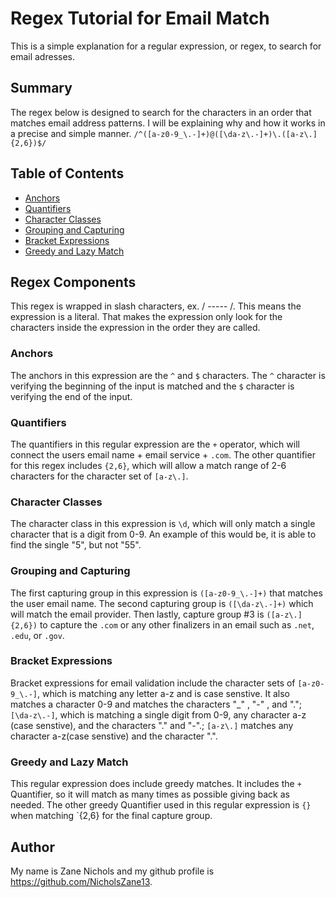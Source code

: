 # Regex Tutorial for Email Match

This is a simple explanation for a regular expression, or regex, to search for email adresses.

## Summary

The regex below is designed to search for the characters in an order that matches email address patterns. I will be explaining why and how it works in a precise and simple manner.
`/^([a-z0-9_\.-]+)@([\da-z\.-]+)\.([a-z\.]{2,6})$/`

## Table of Contents

- [Anchors](#anchors)
- [Quantifiers](#quantifiers)
- [Character Classes](#character-classes)
- [Grouping and Capturing](#grouping-and-capturing)
- [Bracket Expressions](#bracket-expressions)
- [Greedy and Lazy Match](#greedy-and-lazy-match)

## Regex Components

This regex is wrapped in slash characters, ex. / ----- /. This means the expression is a literal.
That makes the expression only look for the characters inside the expression in the order they are called.

### Anchors

The anchors in this expression are the `^` and `$` characters. The `^` character is verifying the beginning of the input is matched and the `$` character is verifying the end of the input.

### Quantifiers

The quantifiers in this regular expression are the `+` operator, which will connect the users email name + email service + `.com`. The other quantifier for this regex includes `{2,6}`, which will allow a match range of 2-6 characters for the character set of `[a-z\.]`.

### Character Classes

The character class in this expression is `\d`, which will only match a single character that is a digit from 0-9. An example of this would be, it is able to find the single "5", but not "55".

### Grouping and Capturing

The first capturing group in this expression is `([a-z0-9_\.-]+)` that matches the user email name. The second capturing group is `([\da-z\.-]+)` which will match the email provider. Then lastly, capture group #3 is `([a-z\.]{2,6})` to capture the `.com` or any other finalizers in an email such as `.net`, `.edu`, or `.gov`.

### Bracket Expressions

Bracket expressions for email validation include the character sets of `[a-z0-9_\.-]`, which is matching any letter a-z and is case senstive. It also matches a character 0-9 and matches the characters "\_" , "-" , and "."; `[\da-z\.-]`, which is matching a single digit from 0-9, any character a-z (case senstive), and the characters "." and "-".; `[a-z\.]` matches any character a-z(case senstive) and the character ".".

### Greedy and Lazy Match

This regular expression does include greedy matches. It includes the `+` Quantifier, so it will match as many times as possible giving back as needed. The other greedy Quantifier used in this regular expression is `{}` when matching `{2,6} for the final capture group.

## Author

My name is Zane Nichols and my github profile is https://github.com/NicholsZane13.
